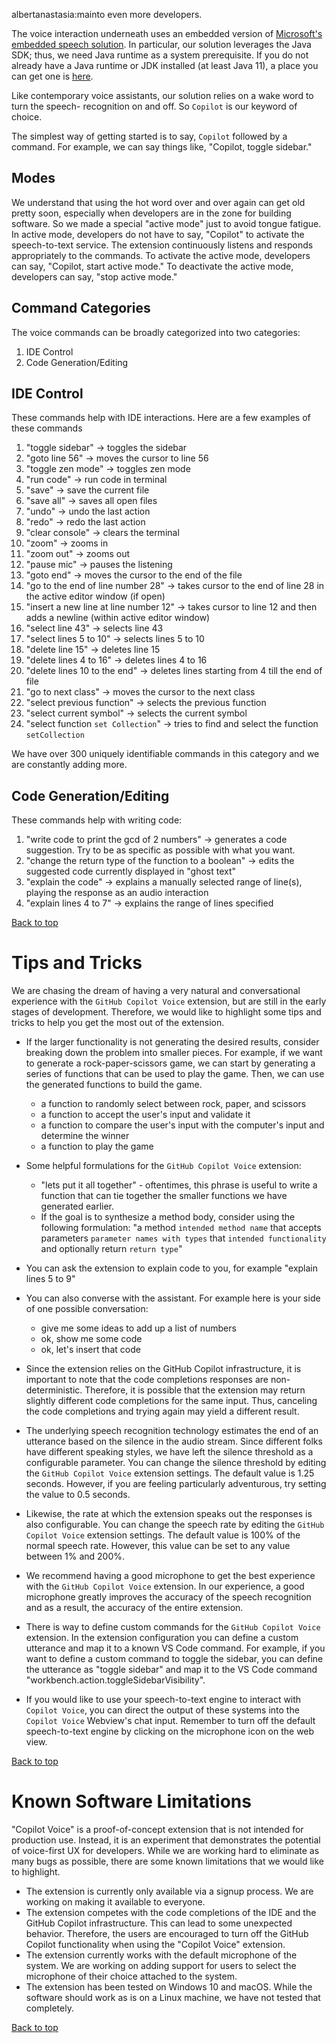albertanastasia:mainto even more developers. 

The voice interaction underneath uses an embedded version of [Microsoft's embedded speech solution](https://azure.microsoft.com/en-us/products/cognitive-services/speech-to-text/#features). In particular, our solution leverages the Java SDK; thus, we need Java runtime as a system prerequisite. If you do not already have a Java runtime or JDK installed (at least Java 11), a place you can get one is [here](https://learn.microsoft.com/en-us/java/openjdk/download).

Like contemporary voice assistants, our solution relies on a wake word to turn the speech- recognition on and off. So `Copilot` is our keyword of choice.

The simplest way of getting started is to say, `Copilot` followed by a command.
For example, we can say things like, "Copilot, toggle sidebar."

## Modes

We understand that using the hot word over and over again can get old pretty soon, especially when developers are in the zone for building software. So we made a special "active mode" just to avoid tongue fatigue.
In active mode, developers do not have to say, "Copilot" to activate the speech-to-text service. The extension continuously listens and responds appropriately to the commands. To activate the active mode, developers can say, "Copilot, start active mode." To deactivate the active mode, developers can say, "stop active mode."

## Command Categories
The voice commands can be broadly categorized into two categories:

1. IDE Control
2. Code Generation/Editing


## IDE Control

These commands help with IDE interactions. Here are a few examples of these commands

1. "toggle sidebar" -> toggles the sidebar
2. "goto line 56" -> moves the cursor to line 56
3. "toggle zen mode" -> toggles zen mode
4. "run code" -> run code in terminal
5. "save" -> save the current file
6. "save all"  -> saves all open files
7. "undo" -> undo the last action
8. "redo" -> redo the last action
9. "clear console" -> clears the terminal
10. "zoom" -> zooms in
11. "zoom out" -> zooms out
12. "pause mic" -> pauses the listening
13. "goto end" -> moves the cursor to the end of the file
14. "go to the end of line number 28" -> takes cursor to the end of line 28 in the active editor window (if open)
15. "insert a new line at line number 12" -> takes cursor to line 12 and then adds a newline (within active editor window)
16. "select line 43" -> selects line 43
17. "select lines 5 to 10" -> selects lines 5 to 10 
18. "delete line 15" -> deletes line 15
19. "delete lines 4 to 16" -> deletes lines 4 to 16
20. "delete lines 10 to the end" -> deletes lines starting from 4 till the end of file
21. "go to next class" -> moves the cursor to the next class
22. "select previous function" -> selects the previous function
23. "select current symbol" -> selects the current symbol 
24. "select function `set Collection`" -> tries to find and select the function `setCollection`


We have over 300 uniquely identifiable commands in this category and we are constantly adding more.

## Code Generation/Editing

These commands help with writing code:

1. "write code to print the gcd of 2 numbers" -> generates a code suggestion. Try to be as specific as possible with what you want. 
2. "change the return type of the function to a boolean" -> edits the suggested code currently displayed in "ghost text"
3. "explain the code" -> explains a manually selected range of line(s), playing the response as an audio interaction
4. "explain lines 4 to 7" -> explains the range of lines specified

<a href="#top">Back to top</a>
# Tips and Tricks

We are chasing the dream of having a very natural and conversational experience with the `GitHub Copilot Voice` extension, but are still in the early stages of development. Therefore, we would like to highlight some tips and tricks to help you get the most out of the extension.

- If the larger functionality is not generating the desired results, consider breaking down the problem into smaller pieces. For example, if we want to generate a rock-paper-scissors game, we can start by generating a series of functions that can be used to play the game. Then, we can use the generated functions to build the game.
    - a function to randomly select between rock, paper, and scissors
    - a function to accept the user's input and validate it
    - a function to compare the user's input with the computer's input and determine the winner
    - a function to play the game

- Some helpful formulations for the `GitHub Copilot Voice` extension: 
    - "lets put it all together" - oftentimes, this phrase is useful to write a function that can tie together the smaller functions we have generated earlier.
    - If the goal is to synthesize a method body, consider using the following formulation: "a method `intended method name` that accepts parameters `parameter names with types` that `intended functionality` and optionally return `return type`"

- You can ask the extension to explain code to you, for example "explain lines 5 to 9"

- You can also converse with the assistant. For example here is your side of one possible conversation:
    - give me some ideas to add up a list of numbers
    - ok, show me some code
    - ok, let's insert that code

- Since the extension relies on the GitHub Copilot infrastructure, it is important to note that the code completions responses are non-deterministic. Therefore, it is possible that the extension may return slightly different code completions for the same input. Thus, canceling the code completions and trying again may yield a different result.

- The underlying speech recognition technology estimates the end of an utterance based on the silence in the audio stream. Since different folks have different speaking styles, we have left the silence threshold as a configurable parameter. You can change the silence threshold by editing the `GitHub Copilot Voice` extension settings. The default value is 1.25 seconds. However, if you are feeling particularly adventurous, try setting the value to 0.5 seconds.

- Likewise, the rate at which the extension speaks out the responses is also configurable. You can change the speech rate by editing the `GitHub Copilot Voice` extension settings. The default value is 100% of the normal speech rate. However, this value can be set to any value between 1% and 200%.

- We recommend having a good microphone to get the best experience with the `GitHub Copilot Voice` extension. In our experience, a good microphone greatly improves the accuracy of the speech recognition and as a result, the accuracy of the entire extension. 

- There is way to define custom commands for the `GitHub Copilot Voice` extension. In the extension configuration you can define a custom utterance and map it to a known VS Code command. For example, if you want to define a custom command to toggle the sidebar, you can define the utterance as "toggle sidebar" and map it to the VS Code command "workbench.action.toggleSidebarVisibility".

- If you would like to use your speech-to-text engine to interact with `Copilot Voice`, you can direct the output of these systems into the `Copilot Voice` Webview's chat input.
Remember to turn off the default speech-to-text engine by clicking on the microphone icon on the web view.

<a href="#top">Back to top</a>
# Known Software Limitations

"Copilot Voice" is a proof-of-concept extension that is not intended for production use. Instead, it is an experiment that demonstrates the potential of voice-first UX for developers. While we are working hard to eliminate as many bugs as possible, there are some known limitations that we would like to highlight.

- The extension is currently only available via a signup process. We are working on making it available to everyone. 
- The extension competes with the code completions of the IDE and the GitHub Copilot infrastructure. This can lead to some unexpected behavior. Therefore, the users are encouraged to turn off the GitHub Copilot functionality when using the "Copilot Voice" extension.
- The extension currently works with the default microphone of the system. We are working on adding support for users to select the microphone of their choice attached to the system.
- The extension has been tested on Windows 10 and macOS. While the software should work as is on a Linux machine, we have not tested that completely.

<a href="#top">Back to top</a>
